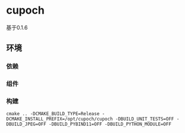 # cupoch

基于0.1.6

## 环境

### 依赖

### 组件

### 构建

```
cmake .. -DCMAKE_BUILD_TYPE=Release -DCMAKE_INSTALL_PREFIX=/opt/cupoch/cupoch -DBUILD_UNIT_TESTS=OFF -DBUILD_JPEG=OFF -DBUILD_PYBIND11=OFF -DBUILD_PYTHON_MODULE=OFF
```